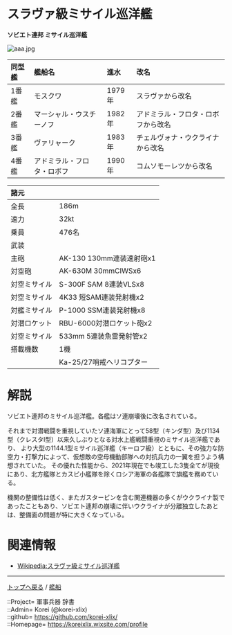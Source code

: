 # スラヴァ級ミサイル巡洋艦
**ソビエト連邦 ミサイル巡洋艦**  

![aaa.jpg](https://bn02pap001files.storage.live.com/y4mY8mYBTTBRvU600w8r-l1U-FYHne-AusyA0-3tY_h2Y8ea40rzxRN38lvXzF4ZKvVcaNRlBHdBDUUJ3KU3EmYMxMtw7EmTsNx66kGPec74fhPhmslLCWPhrxlt89UFEf00222gPEWrpP5mrBUmGGsndWr-9FpvT5buIwFJb1cpgRsz9VaVcj9PXPu1nJHlso-?width=640&height=426&cropmode=none)  


|同型艦  |艦船名  |進水  |改名  |
|:--|:--|:--|:--|
|1番艦  |モスクワ                    |1979年  |スラヴァから改名  |
|2番艦  |マーシャル・ウスチーノフ    |1982年  |アドミラル・フロタ・ロボフから改名  |
|3番艦  |ヴァリャーク                |1983年  |チェルヴォナ・ウクライナから改名  |
|4番艦  |アドミラル・フロタ・ロボフ  |1990年  |コムソモーレツから改名  |

|諸元  |  |
|:--|:--|
|全長  |186m  |
|速力  |32kt  |
|乗員  |476名  |
|武装  |  |
|主砲    |AK-130 130mm連装速射砲x1  |
|対空砲  |AK-630M 30mmCIWSx6  |
|対空ミサイル  |S-300F SAM 8連装VLSx8  |
|対空ミサイル  |4K33 短SAM連装発射機x2  |
|対艦ミサイル  |P-1000 SSM連装発射機x8  |
|対潜ロケット  |RBU-6000対潜ロケット砲x2  |
|対空ミサイル  |533mm 5連装魚雷発射管x2  |
|搭載機数  |1機  |
||Ka-25/27哨戒ヘリコプター  |


# 解説
ソビエト連邦のミサイル巡洋艦。各艦はソ連崩壊後に改名されている。  
  

それまで対潜戦闘を重視していたソ連海軍にとって58型（キンダ型）及び1134型（クレスタI型）以来久しぶりとなる対水上艦戦闘重視のミサイル巡洋艦であり、
より大型の1144.1型ミサイル巡洋艦（キーロフ級）とともに、その強力な防空力・打撃力によって、仮想敵の空母機動部隊への対抗兵力の一翼を担うよう構想されていた。
その優れた性能から、2021年現在でも竣工した3隻全てが現役にあり、北方艦隊とカスピ小艦隊を除くロシア海軍の各艦隊で旗艦を務めている。  
  
機関の整備性は低く、またガスタービンを含む関連機器の多くがウクライナ製であったこともあり、ソビエト連邦の崩壊に伴いウクライナが分離独立したあとは、整備面の問題が特に大きくなっている。  


# 関連情報
* [Wikipedia:スラヴァ級ミサイル巡洋艦](https://bit.ly/3JAqCBy)



***
[トップへ戻る](/readme.md) / [艦船](/ship/readme.md)  
  
::Project= 軍事兵器 辞書  
::Admin= Korei (@korei-xlix)  
::github= https://github.com/korei-xlix/  
::Homepage= https://koreixlix.wixsite.com/profile  
